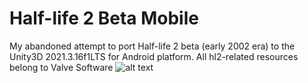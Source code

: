 # Half-life 2 Beta Mobile
 My abandoned attempt to port Half-life 2 beta (early 2002 era) to the Unity3D 2021.3.16f1LTS for Android platform. All hl2-related resources belong to Valve Software
![alt text]([http://url/to/img.png](https://sun9-48.userapi.com/impg/F6-BSHSxvosBt7aX0lP_snueVKm1mB6hc5PDOw/xslX08-_fl0.jpg?size=1080x607&quality=95&sign=d86a0b0b28f6967084306f354ebf9833&type=album))
